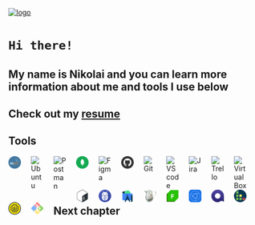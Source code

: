 [![logo](https://i.ibb.co/mttg51Q/logo.gif "nikolaiqa")](https://github.com/nikolaiqa)

# **`Hi there!`**
 
## My name is Nikolai and you can learn more information about me and tools I use below

## Сheck out my [resume](https://drive.google.com/file/d/13ccjGmmKePU6CzG8RiyijSYLzqPSi40-/view?usp=sharing "ru-version")

## Tools

<a href="https://github.com/nikolaiqa/MySQL"><img align="left" alt="MySQL" title="MySQL" width="25px" style="padding-right:20px;" src="./Sourses/MySQL.png"></a>

<a href="https://github.com/nikolaiqa/Ubuntu/blob/main/Task%201%20(pwd%2C%20ls%2C%20mkdir%2C%20mv%2C%20rm).md"><img align="left" alt="Ubuntu" title="Ubuntu" width="25px" style="padding-right:20px;" src="https://www.vectorlogo.zone/logos/ubuntu/ubuntu-icon.svg"></a>

<a href="https://github.com/nikolaiqa"><img align="left" alt="Postman" title="Postman" width="25px" style="padding-right:20px;" src="https://www.vectorlogo.zone/logos/getpostman/getpostman-icon.svg"></a>

<a href="https://github.com/nikolaiqa"><img align="left" alt="MongoDB" title="MongoDB" width="25px" style="padding-right:20px;" src="./Sourses/Mongo DB.svg"></a>

<a href="https://github.com/nikolaiqa"><img align="left" alt="Figma" title="Figma" width="25px" style="padding-right:20px;" src="https://www.vectorlogo.zone/logos/figma/figma-icon.svg"></a>

<a href="https://github.com/nikolaiqa?tab=repositories"><img align="left" alt="GitHub" title="GitHub" width="25px" style="padding-right:20px;" src="./Sourses/Github.png"></a>

<a href="https://github.com/nikolaiqa"><img align="left" alt="Git" title="Git" width="25px" style="padding-right:20px;" src="https://www.vectorlogo.zone/logos/git-scm/git-scm-icon.svg"></a>

<a href="https://github.com/nikolaiqa"><img align="left" alt="VS code" title="VS code" width="25px" style="padding-right:20px;" src="https://cdn.jsdelivr.net/gh/devicons/devicon/icons/vscode/vscode-original.svg"></a>

<a href="https://github.com/nikolaiqa"><img align="left" alt="Jira" title="Jira" width="25px" style="padding-right:20px;" src="https://www.vectorlogo.zone/logos/atlassian_jira/atlassian_jira-icon.svg"></a>

<a href="https://github.com/nikolaiqa"><img align="left" alt="Trello" title="Trello" width="25px" style="padding-right:20px;" src="https://www.vectorlogo.zone/logos/trello/trello-icon.svg"></a>

<a href="https://github.com/nikolaiqa"><img align="left" alt="Virtual Box" title="Virtual Box" width="25px" style="padding-right:20px;" src="https://www.vectorlogo.zone/logos/virtualbox/virtualbox-icon.svg"></a>

<a href="https://github.com/nikolaiqa/Ubuntu/blob/main/Task%202%20(echo%2C%20nano%2C%20cat%2C%20vim%2C%20grep).md"><img align="left" alt="Bash" title="Bash" width="25px" style="padding-right:20px;" src="./Sourses/Bash_Logo_Colored.svg"></a>

<a href="https://github.com/nikolaiqa"><img align="left" alt="ADB" title="ADB" width="25px" style="padding-right:20px;" src="./Sourses/ADB.png"></a>

<a href="https://github.com/nikolaiqa"><img align="left" alt="Android Studio" title="Android Studio" width="25px" style="padding-right:20px;" src="./Sourses/androidstudio-original.svg"></a>

<a href="https://github.com/nikolaiqa"><img align="left" alt="Charles Proxy" title="Charles Proxy" width="25px" style="padding-right:20px;" src="./Sourses/charlesproxyicon.svg"></a> 

<a href="https://github.com/nikolaiqa"><img align="left" alt="Fiddler" title="Fiddler" width="25px" style="padding-right:20px;"  src="./Sourses/Fiddler-Everywhere.png"></a>

<a href="https://github.com/nikolaiqa"><img align="left" alt="DevTools" title="DevTools" width="25px" style="padding-right:20px;" src="./Sourses/chrome-devtools-icon-256x256-s41ravx1.png"></a> 

<a href="https://github.com/nikolaiqa"><img align="left" alt="Qase" title="Qase" width="25px" style="padding-right:20px;" src="./Sourses/qase.png"></a> 

<a href="https://github.com/nikolaiqa"><img align="left" alt="TestRail" title="TestRail" width="25px" style="padding-right:20px;" src="./Sourses/TestRail.png"></a> 

<a href="https://github.com/nikolaiqa"><img align="left" alt="SoapUI" title="SoapUI" width="25px" style="padding-right:20px;" src="./Sourses/SoapUI.svg"></a>

<a href="https://github.com/nikolaiqa"><img align="left" alt="Git Bash" title="Git Bash" width="25px" style="padding-right:20px;" src="./Sourses/GitBash.svg"></a>

</p>

</br>
</br>
</br>
</br>

## Next сhapter
